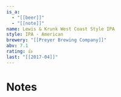 ```yaml
---
is_a:
  - "[[beer]]"
  - "[[note]]"
name: Lewis & Krunk West Coast Style IPA
style: IPA - American
brewery: "[[Preyer Brewing Company]]"
abv: 7.1
rating: 👍
last: "[[2017-04]]"
---
```

# Notes

